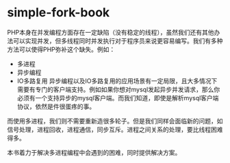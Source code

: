 # simple-fork-book
PHP本身在并发编程方面存在一定缺陷（没有稳定的线程），虽然我们还有其他办法可以实现并发，但多线程同时并发执行对于程序员来说更容易编写。我们有多种方法可以使得PHP弥补这个缺失。例如：
+ 多进程
+ 异步编程
+ IO多路复用
异步编程以及IO多路复用的应用场景有一定局限，且大多情况下需要有专门的客户端支持。例如如果你想对mysql发起异步并发请求，那么你必须有一个支持异步的mysql客户端。而我们知道，即使是解析mysql客户端协议，依然是件很蛋疼的事。

而使用多进程，我们则不需要重新造很多轮子。但是我们同样会面临新的问题，如信号处理，进程回收，进程通信，同步互斥。进程之间关系的处理，要比线程困难得多。

本书着力于解决多进程编程中会遇到的困难，同时提供解决方案。